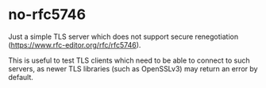 # no-rfc5746

Just a simple TLS server which does not support secure renegotiation (https://www.rfc-editor.org/rfc/rfc5746).

This is useful to test TLS clients which need to be able to connect to such servers, as newer TLS libraries (such as OpenSSLv3) may return an error by default.
